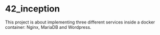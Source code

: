 # 42_inception

This project is about implementing three different services inside a docker container: Nginx, MariaDB and Wordpress.
